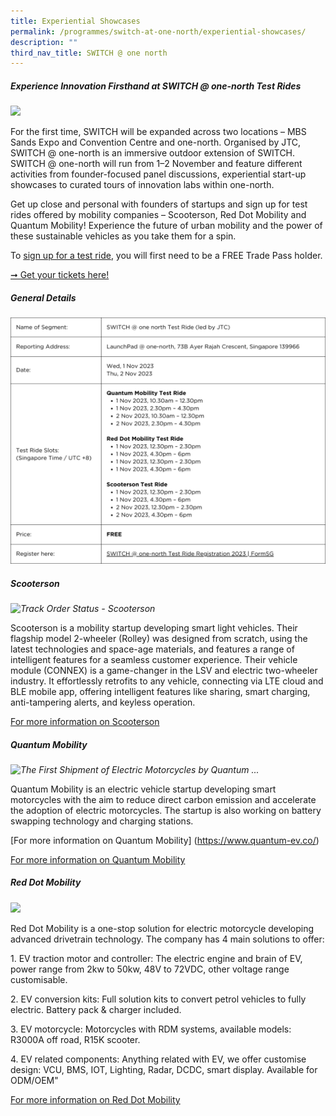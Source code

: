 ```yaml
---
title: Experiential Showcases
permalink: /programmes/switch-at-one-north/experiential-showcases/
description: ""
third_nav_title: SWITCH @ one north
---
```

##### **Experience Innovation Firsthand at SWITCH @ one-north Test Rides**

**![](https://lh4.googleusercontent.com/h1AWBmmSLbxtIXsfjsaeKQ7BmO5iaJxyzWAVaeLzIt5NiNiwH42xQmvB5hpF_4QkZJn4e7x4vijjkBuix93UwcnGtxYXL_E3VceDG8RvpOwx7O_mNznJ3QVBDlp_bc1QYAFyBVK97ZTi-DM556QJjw)**

For the first time, SWITCH will be expanded across two locations – MBS Sands Expo and Convention Centre and one-north. Organised by JTC, SWITCH @ one-north is an immersive outdoor extension of SWITCH. SWITCH @ one-north will run from 1–2 November and feature different activities from founder-focused panel discussions, experiential start-up showcases to curated tours of innovation labs within one-north.

Get up close and personal with founders of startups and sign up for test rides offered by mobility companies – Scooterson, Red Dot Mobility and Quantum Mobility! Experience the future of urban mobility and the power of these sustainable vehicles as you take them for a spin.

To [sign up for a test ride](https://form.gov.sg/6524fbda6b6c180012d60019), you will first need to be a FREE Trade Pass holder.

[➞ Get your tickets here!](https://www.switchsg.org/register)
	
##### **General Details**
	
[![](/images/mobility%20test%20rides.png)](https://form.gov.sg/6524fbda6b6c180012d60019)



##### **Scooterson**
*![Track Order Status - Scooterson](https://lh5.googleusercontent.com/ydATUhNLFvR8x4u2ZrFXRdqBh63qDtqBQQ6qJxV0tyoxV53zTAv81c_KrqZsCBx9fy-6GTD64H909_FOhRoLlOdm2O4snBlvXNyIdXllVcNmbrm_KurDXSDJdZT8mkd0hURoYwtqWNe_Fa7FEKhaHg)*

Scooterson is a mobility startup developing smart light vehicles. Their flagship model 2-wheeler (Rolley) was designed from scratch, using the latest technologies and space-age materials, and features a range of intelligent features for a seamless customer experience. Their vehicle module (CONNEX) is a game-changer in the LSV and electric two-wheeler industry. It effortlessly retrofits to any vehicle, connecting via LTE cloud and BLE mobile app, offering intelligent features like sharing, smart charging, anti-tampering alerts, and keyless operation.

[For more information on Scooterson](https://scooterson.com/)
			
##### **Quantum Mobility**
			
*![The First Shipment of Electric Motorcycles by Quantum ...](https://lh3.googleusercontent.com/hSWLgQ6nRm96IyYveu_6lWdEKjwmdZV1fR8ngwyzv3Tk-0srXqxGajfrb7eALvKeMxSQGthJBzR2SaTiGglJXnIoB_oIATTreqkH5XeKwp-LR_xqKIIZ5SRyphWEMGP27SBG3tqoqiFINdcMef_W6w)*
	
Quantum Mobility is an electric vehicle startup developing smart motorcycles with the aim to reduce direct carbon emission and accelerate the adoption of electric motorcycles. The startup is also working on battery swapping technology and charging stations.

[For more information on Quantum Mobility] (https://www.quantum-ev.co/)
	
[For more information on Quantum Mobility](https://quantum-ev.co/)
	
##### **Red Dot Mobility**
*![](https://lh3.googleusercontent.com/qvG_as6ePB_Pl-vo6jZyVKYsEWlUI9QanR_kizaX07gPN0MjleVp4BY9RgSgD5MdZv5d7ChLMxMG6wo_V02-rP1FqzChoXef8fkzt6D-EtD2C8HN3f2bBPvhA7H0BNiAyzbkZ8Za0cPiUfbcUHY6dg)*

Red Dot Mobility is a one-stop solution for electric motorcycle developing advanced drivetrain technology. The company has 4 main solutions to offer:

1. EV traction motor and controller: The electric engine and brain of EV, power range from 2kw to 50kw, 48V to 72VDC, other voltage range customisable.

2. EV conversion kits: Full solution kits to convert petrol vehicles to fully electric. Battery pack & charger included.

3. EV motorcycle: Motorcycles with RDM systems, available models: R3000A off road, R15K scooter.

4. EV related components: Anything related with EV, we offer customise design: VCU, BMS, IOT, Lighting, Radar, DCDC, smart display. Available for ODM/OEM"

[For more information on Red Dot Mobility](https://reddotmobility.com/)